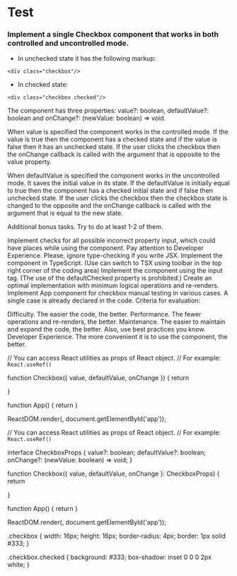 # Test

### Implement a single Checkbox component that works in both controlled and uncontrolled mode.

- In unchecked state it has the following markup:

```<div class="checkbox"/>```

- In checked state:

```<div class="checkbox checked"/>```

The component has three properties: value?: boolean, defaultValue?: boolean and onChange?: (newValue: boolean) => void.

When value is specified the component works in the controlled mode. If the value is true then the component has a checked state and if the value is false then it has an unchecked state. If the user clicks the checkbox then the onChange callback is called with the argument that is opposite to the value property.

When defaultValue is specified the component works in the uncontrolled mode. It saves the initial value in its state. If the defaultValue is initially equal to true then the component has a checked initial state and if false then unchecked state. If the user clicks the checkbox then the checkbox state is changed to the opposite and the onChange callback is called with the argument that is equal to the new state.

Additional bonus tasks. Try to do at least 1-2 of them.

Implement checks for all possible incorrect property input, which could have places while using the component. Pay attention to Developer Experience. Please, ignore type-checking if you write JSX.
Implement the component in TypeScript. (Use can switch to TSX using toolbar in the top right corner of the coding area)
Implement the component using the input tag. (The use of the defaultChecked property is prohibited.)
Create an optimal implementation with minimum logical operations and re-renders.
Implement App component for checkbox manual testing in various cases. A single case is already declared in the code.
Criteria for evaluation:

Difficulty. The easier the code, the better.
Performance. The fewer operations and re-renders, the better.
Maintenance. The easier to maintain and expand the code, the better. Also, use best practices you know.
Developer Experience. The more convenient it is to use the component, the better.

// You can access React utilities as props of React object.
// For example: `React.useRef()`

function Checkbox({ value, defaultValue, onChange }) {
    return <div className="checkbox checked"/>
}

function App() {
    return <Checkbox value={true}/>
}

ReactDOM.render(<App/>, document.getElementById('app'));

// You can access React utilities as props of React object.
// For example: `React.useRef()`

interface CheckboxProps {
    value?: boolean;
    defaultValue?: boolean;
    onChange?: (newValue: boolean) => void;
}

function Checkbox({ value, defaultValue, onChange }: CheckboxProps) {    
    return <div className="checkbox checked"/>
}

function App() {
    return <Checkbox value={true}/>
}

ReactDOM.render(<App/>, document.getElementById('app'));

.checkbox {
    width: 16px;
    height: 16px;
    border-radius: 4px;
    border: 1px solid #333;
}

.checkbox.checked {
    background: #333;
    box-shadow: inset 0 0 0 2px white;
}

